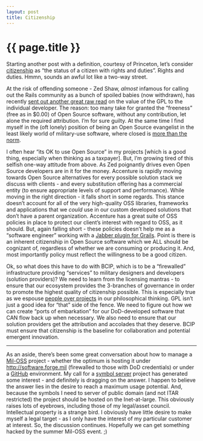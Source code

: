 ```yaml
---
layout: post
title: Citizenship
---
```


{{ page.title }}
================

Starting another post with a definition, courtesy of Princeton, let’s
consider
[citizenship](http://wordnetweb.princeton.edu/perl/webwn?s=citizenship)
as “the status of a citizen with rights and duties”. Rights and duties.
Hmmn, sounds an awful lot like a two-way street.

At the risk of offending someone - Zed Shaw, *almost* infamous for
calling out the Rails community as a bunch of spoiled babies (now
withdrawn), has recently [sent out another great raw
read](http://zedshaw.com/blog/2009-07-13.html) on the value of the GPL
to the individual developer. The reason: too many take for granted the
“freeness” (free as in $0.00) of Open Source software, without any
contribution, let alone the required attribution. I’m for sure guilty.
At the same time I find myself in the (oft lonely) position of being an
Open Source evangelist in the least likely world of military-use
software, where closed is [more than the
norm](http://en.wikipedia.org/wiki/International_Traffic_in_Arms_Regulations).

I often hear “its OK to use Open Source” in my projects \[which is a
good thing, especially when thinking as a taxpayer\]. But, I’m growing
tired of this selfish one-way attitude from above. As Zed poignantly
drives even Open Source developers are in it for the money. Accenture is
rapidly moving towards Open Source alternatives for every possible
solution stack we discuss with clients - and every substitution offering
has a commercial entity (to ensure appropriate levels of support and
performance). While moving in the right direction - it falls short in
some regards. This stance doesn’t account for all of the very
high-quality OSS libraries, frameworks and applications that we *could*
use in our custom developed solutions that don’t have a parent
organization. Accenture has a great suite of OSS policies in place to
protect our client’s interest with regard to OSS, as it should. But,
again falling short - these policies doesn’t help me as a “software
engineer” working with a [Jabber plugin for
Grails](http://github.com/kitplummer/grails-jabber/tree/master). Point
is there is an inherent citizenship in Open Source software which we ALL
should be cognizant of, regardless of whether we are consuming or
producing it. And, most importantly policy must reflect the willingness
to be a good citizen.

Ok, so what does this have to do with BCIP, which is to be a
“firewalled” infrastructure providing “services” to military designers
and developers (solution providers)? We need to learn from the licensing
mantras - to ensure that our ecosystem provides the 3-branches of
governance in order to promote the highest quality of citizenship
possible. This is especially true as we espouse [people over
projects](http://kitplummer.github.com/2009/07/07/people-before-projects.html)
in our philosophical thinking. GPL isn’t just a good idea for “that”
side of the fence. We need to figure out how we can create “ports of
embarkation” for our DoD-developed software that CAN flow back up when
necessary. We also need to ensure that our solution providers get the
attribution and accolades that they deserve. BCIP must ensure that
citizenship is the baseline for collaboration and potential emergent
innovation.

------------------------------------------------------------------------

As an aside, there’s been some great conversation about how to manage a
[Mil-OSS](http://mil-oss.org) project - whether the optimum is hosting
it under http://software.forge.mil (firewalled to those with DoD
credentials) or under a [GitHub](http://github.com) environment. My call
for a [symbol
server](http://kitplummer.github.com/2009/07/06/milstd2525b-icon-service.html)
project has generated some interest - and definitely is dragging on the
answer. I happen to believe the answer lies in the desire to reach a
maximum usage potential. And, because the symbols I need to server of
public domain (and not ITAR restricted) the project should be hosted on
the Inet-at-large. This obviously raises lots of eyebrows, including
those of my legal/asset council. Intellectual property is a strange
bird. I obviously have little desire to make myself a legal target - as
I only have the interest of my particular customer at interest. So, the
discussion continues. Hopefully we can get something hacked by the
summer Mil-OSS event. ;)
